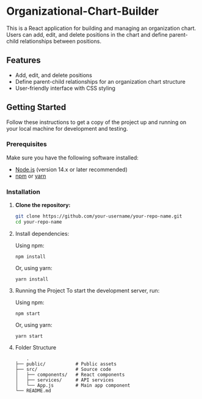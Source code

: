 # Organizational-Chart-Builder


This is a React application for building and managing an organization chart. Users can add, edit, and delete positions in the chart and define parent-child relationships between positions.

## Features

- Add, edit, and delete positions
- Define parent-child relationships for an organization chart structure
- User-friendly interface with CSS styling

## Getting Started

Follow these instructions to get a copy of the project up and running on your local machine for development and testing.

### Prerequisites

Make sure you have the following software installed:

- [Node.js](https://nodejs.org/) (version 14.x or later recommended)
- [npm](https://www.npmjs.com/) or [yarn](https://yarnpkg.com/)

### Installation

1. **Clone the repository:**

   ```bash
   git clone https://github.com/your-username/your-repo-name.git
   cd your-repo-name

2. Install dependencies:

   Using npm:
   ```
   npm install
   ```
   Or, using yarn:
   ```
   yarn install
   ```

3. Running the Project
To start the development server, run:

   Using npm:
   ```
   npm start
   ```
   Or, using yarn:
   ```
   yarn start
   ```

4. Folder Structure

	```
		.
	├── public/           # Public assets
	├── src/              # Source code
	│   ├── components/   # React components
	│   ├── services/     # API services
	│   └── App.js        # Main app component
	└── README.md
	 ```
   
   


   
